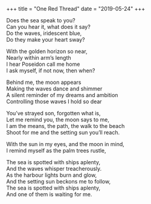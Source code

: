 +++ 
title = "One Red Thread"
date = "2019-05-24"
+++

Does the sea speak to you?  
Can you hear it, what does it say?  
Do the waves, iridescent blue,  
Do they make your heart sway?

With the golden horizon so near,  
Nearly within arm’s length  
I hear Poseidon call me home  
I ask myself, if not now, then when?

Behind me, the moon appears  
Making the waves dance and shimmer  
A silent reminder of my dreams and ambition  
Controlling those waves I hold so dear  

You’ve strayed son, forgotten what is,  
Let me remind you, the moon says to me,  
I am the means, the path, the walk to the beach  
Shoot for me and the setting sun you’ll reach.  

With the sun in my eyes, and the moon in mind,  
I remind myself as the palm trees rustle,  

The sea is spotted with ships aplenty,  
And the waves whisper treacherously.  
As the harbour lights burn and glow,  
And the setting sun beckons me to follow,  
The sea is spotted with ships aplenty,  
And one of them is waiting for me.  
  


